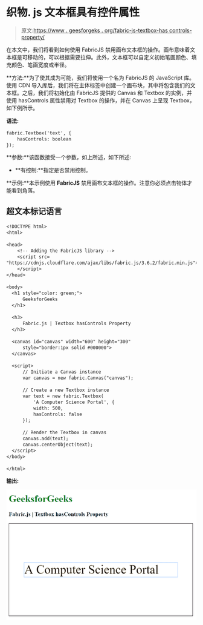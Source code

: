 # 织物. js 文本框具有控件属性

> 原文:[https://www . geesforgeks . org/fabric-js-textbox-has controls-property/](https://www.geeksforgeeks.org/fabric-js-textbox-hascontrols-property/)

在本文中，我们将看到如何使用 FabricJS 禁用画布文本框的操作。画布意味着文本框是可移动的，可以根据需要拉伸。此外，文本框可以自定义初始笔画颜色、填充颜色、笔画宽度或半径。

**方法:**为了使其成为可能，我们将使用一个名为 FabricJS 的 JavaScript 库。使用 CDN 导入库后，我们将在主体标签中创建一个画布块，其中将包含我们的文本框。之后，我们将初始化由 FabricJS 提供的 Canvas 和 Textbox 的实例，并使用 hasControls 属性禁用对 Textbox 的操作，并在 Canvas 上呈现 Textbox，如下例所示。

**语法:**

```
fabric.Textbox('text', {
    hasControls: boolean
});
```

**参数:**该函数接受一个参数，如上所述，如下所述:

*   **有控制:**指定是否禁用控制。

**示例:**本示例使用 **FabricJS** 禁用画布文本框的操作。注意你必须点击物体才能看到角落。

## 超文本标记语言

```
<!DOCTYPE html>
<html>

<head>
    <!-- Adding the FabricJS library -->
    <script src=
"https://cdnjs.cloudflare.com/ajax/libs/fabric.js/3.6.2/fabric.min.js">
    </script>
</head>

<body>
  <h1 style="color: green;">
      GeeksforGeeks
  </h1>

  <h3>
      Fabric.js | Textbox hasControls Property
  </h3>

  <canvas id="canvas" width="600" height="300"
      style="border:1px solid #000000">
  </canvas>

  <script>
      // Initiate a Canvas instance 
      var canvas = new fabric.Canvas("canvas");

      // Create a new Textbox instance 
      var text = new fabric.Textbox(
          'A Computer Science Portal', {
          width: 500,
          hasControls: false
      });

      // Render the Textbox in canvas 
      canvas.add(text);
      canvas.centerObject(text);
  </script>
</body>

</html>
```

**输出:**

![](img/3611b465bbaae74b04032888b011f5c4.png)